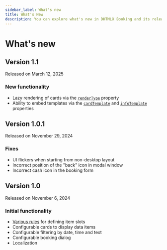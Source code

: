 ```yaml
---
sidebar_label: What's new
title: What's New
description: You can explore what's new in DHTMLX Booking and its release history in the documentation of the DHTMLX JavaScript UI library. Browse developer guides and API reference, try out code examples and live demos, and download a free 30-day evaluation version of DHTMLX Booking.
---
```


# What's new

## Version 1.1 

Released on March 12, 2025

### New functionality

- Lazy rendering of cards via the [`renderType`](/api/config/booking-rendertype) property
- Ability to embed templates via the [`cardTemplate`](/api/config/booking-cardtemplate) and [`infoTemplate`](/api/config/booking-infotemplate) properties

## Version 1.0.1 

Released on November 29, 2024

### Fixes

- UI flickers when starting from non-desktop layout
- Incorrect position of the "back" icon in modal window
- Incorrect cash icon in the booking form

## Version 1.0

Released on November 6, 2024

### Initial functionality

- [Various rules](/guides/configuration#defining-slot-rules) for defining item slots
- Configurable cards to display data items
- Configurable filtering by date, time and text
- Configurable booking dialog
- Localization



